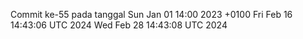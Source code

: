 Commit ke-55 pada tanggal Sun Jan 01 14:00 2023 +0100
Fri Feb 16 14:43:06 UTC 2024
Wed Feb 28 14:43:08 UTC 2024
